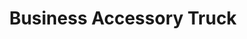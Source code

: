 ---
title: "Business Accessory Truck"
url: /saint-genies-des-mourgues/business-accessory-truck/
shop: commerce
---